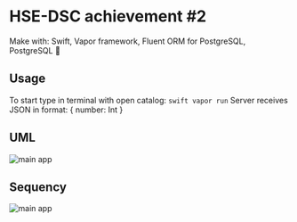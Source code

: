 # HSE-DSC achievement #2

Make with: Swift, Vapor framework, Fluent ORM for PostgreSQL, PostgreSQL 🚀

## Usage

To start type in terminal with open catalog: ```swift vapor run```
Server receives JSON in format: { number: Int }

## UML

<img src="https://github.com/gruzd1sok/HSE-DSC/raw/main/UML/DiagramSerial.png" alt="main app">

## Sequency

<img src="https://github.com/gruzd1sok/HSE-DSC/raw/main/UML/DiagramSequence.png" alt="main app">
